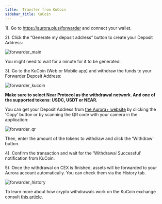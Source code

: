 ```yaml
---
title:  Transfer from KuCoin
sidebar_title: KuCoin
---
```


1). Go to https://aurora.plus/forwarder and connect your wallet.

2). Click the “Generate my deposit address” button to create your Deposit Address:

![forwarder_main](/img/forwarder_main.png)

You might need to wait for a minute for it to be generated.

3). Go to the KuCoin (Web or Mobile app) and withdraw the funds to your Forwarder Deposit Address:

![forwarder_kucoin](/img/forwarder_kucoin.png)

**Make sure to select Near Protocol as the withdrawal network. And one of the supported tokens: USDC, USDT or NEAR.**

You can get your Deposit Address from [the Aurora+ website](https://aurora.plus/forwarder) by clicking the 'Copy' button or by scanning the QR code with your camera in the application:

![forwarder_qr](/img/forwarder_qr.png)

Then, enter the amount of the tokens to withdraw and click the 'Withdraw' button.

4). Confirm the transaction and wait for the 'Withdrawal Successful' notification from KuCoin.

5). Once the withdrawal on CEX is finished, assets will be forwarded to your Aurora account automatically. You can check them via the History tab.

![forwarder_history](/img/forwarder_history.png)

To learn more about how crypto withdrawals work on the KuCoin exchange consult [this article](https://www.kucoin.com/support/900005758426).
